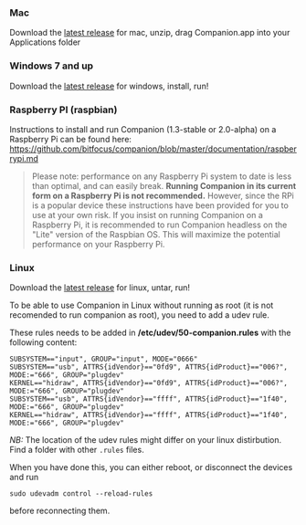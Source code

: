 ### Mac

Download the [latest release](https://github.com/bitfocus/companion/releases) for mac, unzip, drag Companion.app into your Applications folder

### Windows 7 and up

Download the [latest release](https://github.com/bitfocus/companion/releases) for windows, install, run!

### Raspberry PI (raspbian)

Instructions to install and run Companion (1.3-stable or 2.0-alpha) on a Raspberry Pi can be found here: https://github.com/bitfocus/companion/blob/master/documentation/raspberrypi.md

> Please note: performance on any Raspberry Pi system to date is less than optimal, and can easily break. **Running Companion in its current form on a Raspberry Pi is not recommended.** However, since the RPi is a popular device these instructions have been provided for you to use at your own risk. If you insist on running Companion on a Raspberry Pi, it is recommended to run Companion headless on the "Lite" version of the Raspbian OS. This will maximize the potential performance on your Raspberry Pi.

### Linux

Download the [latest release](https://github.com/bitfocus/companion/releases) for linux, untar, run!

To be able to use Companion in Linux without running as root (it is not recomended to run companion as root), you need to add a udev rule.

These rules needs to be added in **/etc/udev/50-companion.rules** with the following content:

```
SUBSYSTEM=="input", GROUP="input", MODE="0666"
SUBSYSTEM=="usb", ATTRS{idVendor}=="0fd9", ATTRS{idProduct}=="006?", MODE:="666", GROUP="plugdev"
KERNEL=="hidraw", ATTRS{idVendor}=="0fd9", ATTRS{idProduct}=="006?", MODE:="666", GROUP="plugdev"
SUBSYSTEM=="usb", ATTRS{idVendor}=="ffff", ATTRS{idProduct}=="1f40", MODE:="666", GROUP="plugdev"
KERNEL=="hidraw", ATTRS{idVendor}=="ffff", ATTRS{idProduct}=="1f40", MODE:="666", GROUP="plugdev"
```

*NB:* The location of the udev rules might differ on your linux distirbution. Find a folder with other `.rules` files.

When you have done this, you can either reboot, or disconnect the devices and run
```
sudo udevadm control --reload-rules
```

before reconnecting them.